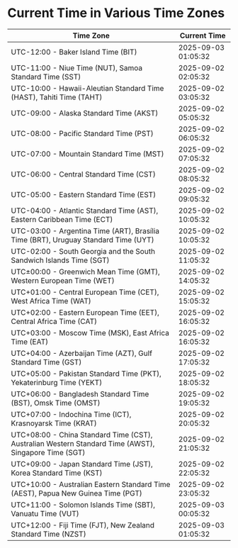 # Current Time in Various Time Zones

| Time Zone | Current Time |
|-----------|--------------|
| UTC-12:00 - Baker Island Time (BIT) | 2025-09-03 01:05:32 |
| UTC-11:00 - Niue Time (NUT), Samoa Standard Time (SST) | 2025-09-02 02:05:32 |
| UTC-10:00 - Hawaii-Aleutian Standard Time (HAST), Tahiti Time (TAHT) | 2025-09-02 03:05:32 |
| UTC-09:00 - Alaska Standard Time (AKST) | 2025-09-02 05:05:32 |
| UTC-08:00 - Pacific Standard Time (PST) | 2025-09-02 06:05:32 |
| UTC-07:00 - Mountain Standard Time (MST) | 2025-09-02 07:05:32 |
| UTC-06:00 - Central Standard Time (CST) | 2025-09-02 08:05:32 |
| UTC-05:00 - Eastern Standard Time (EST) | 2025-09-02 09:05:32 |
| UTC-04:00 - Atlantic Standard Time (AST), Eastern Caribbean Time (ECT) | 2025-09-02 10:05:32 |
| UTC-03:00 - Argentina Time (ART), Brasília Time (BRT), Uruguay Standard Time (UYT) | 2025-09-02 10:05:32 |
| UTC-02:00 - South Georgia and the South Sandwich Islands Time (SGT) | 2025-09-02 11:05:32 |
| UTC±00:00 - Greenwich Mean Time (GMT), Western European Time (WET) | 2025-09-02 14:05:32 |
| UTC+01:00 - Central European Time (CET), West Africa Time (WAT) | 2025-09-02 15:05:32 |
| UTC+02:00 - Eastern European Time (EET), Central Africa Time (CAT) | 2025-09-02 16:05:32 |
| UTC+03:00 - Moscow Time (MSK), East Africa Time (EAT) | 2025-09-02 16:05:32 |
| UTC+04:00 - Azerbaijan Time (AZT), Gulf Standard Time (GST) | 2025-09-02 17:05:32 |
| UTC+05:00 - Pakistan Standard Time (PKT), Yekaterinburg Time (YEKT) | 2025-09-02 18:05:32 |
| UTC+06:00 - Bangladesh Standard Time (BST), Omsk Time (OMST) | 2025-09-02 19:05:32 |
| UTC+07:00 - Indochina Time (ICT), Krasnoyarsk Time (KRAT) | 2025-09-02 20:05:32 |
| UTC+08:00 - China Standard Time (CST), Australian Western Standard Time (AWST), Singapore Time (SGT) | 2025-09-02 21:05:32 |
| UTC+09:00 - Japan Standard Time (JST), Korea Standard Time (KST) | 2025-09-02 22:05:32 |
| UTC+10:00 - Australian Eastern Standard Time (AEST), Papua New Guinea Time (PGT) | 2025-09-02 23:05:32 |
| UTC+11:00 - Solomon Islands Time (SBT), Vanuatu Time (VUT) | 2025-09-03 00:05:32 |
| UTC+12:00 - Fiji Time (FJT), New Zealand Standard Time (NZST) | 2025-09-03 01:05:32 |
